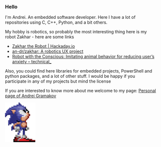 ### Hello

I'm Andrei. An embedded software developer. Here I have a lot of repositories using C, C++, Python, and a bit others.

My hobby is robotics, so probably the most interesting thing here is my robot Zakhar - here are some links
- [Zakhar the Robot | Hackaday.io](https://hackaday.io/project/171888-zakhar-the-robot)
- [an-dr/zakhar: A robotics UX project](https://github.com/an-dr/zakhar)
- [Robot with the Conscious: Imitating animal behavior for reducing user’s anxiety – technical_](https://blog.agramakov.me/2020/05/29/robot-with-the-conscious/)

Also, you could find here libraries for embedded projects, PowerShell and python packages, and a lot of other stuff. I would be happy if you participate in any of my projects but mind the license

If you are interested to know more about me welcome to my page: [Personal page of Andrei Gramakov](https://www.agramakov.me/)

![sonic_pic](https://raw.githubusercontent.com/an-dr/an-dr/master/sonic.png)

<!--
**an-dr/an-dr** is a ✨ _special_ ✨ repository because its `README.md` (this file) appears on your GitHub profile.

Here are some ideas to get you started:

- 🔭 I’m currently working on ...
- 🌱 I’m currently learning ...
- 👯 I’m looking to collaborate on ...
- 🤔 I’m looking for help with ...
- 💬 Ask me about ...
- 📫 How to reach me: ...
- 😄 Pronouns: ...
- ⚡ Fun fact: ...
-->
